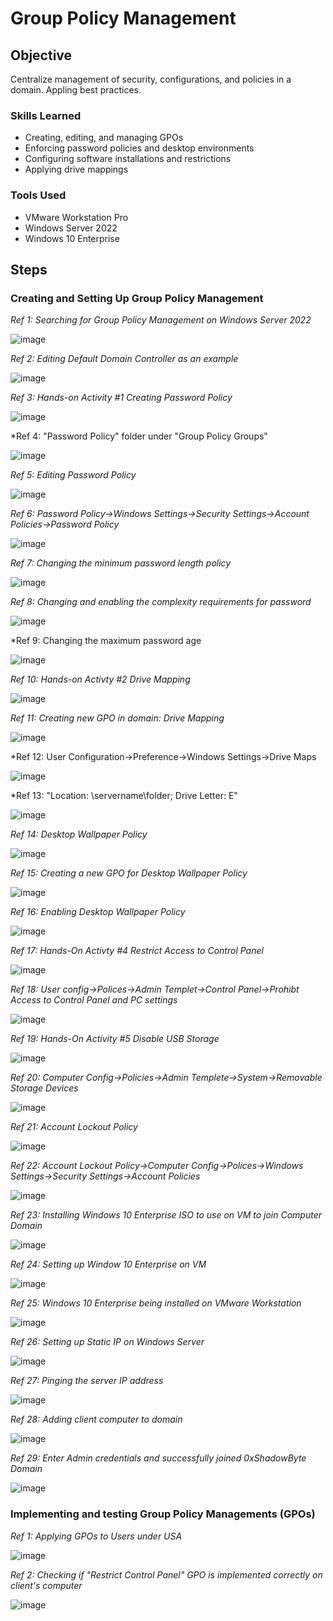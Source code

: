 # Group Policy Management 

## Objective
  
Centralize management of security, configurations, and policies in a domain. Appling best practices.

### Skills Learned

- Creating, editing, and managing GPOs
- Enforcing password policies and desktop environments
- Configuring software installations and restrictions
- Applying drive mappings

### Tools Used

- VMware Workstation Pro
- Windows Server 2022
- Windows 10 Enterprise

## Steps

### Creating and Setting Up Group Policy Management

*Ref 1: Searching for Group Policy Management on Windows Server 2022*

![image](https://github.com/user-attachments/assets/f8f6bf50-40e6-4a42-9dfd-aa8f349af16d)

*Ref 2: Editing Default Domain Controller as an example*

![image](https://github.com/user-attachments/assets/1ddd7b9b-9044-405c-867f-95cfdb2206e5)

*Ref 3: Hands-on Activity #1 Creating Password Policy*

![image](https://github.com/user-attachments/assets/2e7ff352-4f12-4188-b205-88c6c0e0f4d0)

*Ref 4: "Password Policy" folder under "Group Policy Groups"

![image](https://github.com/user-attachments/assets/4b8112a1-dd7f-48cd-b84a-d62b189d0c0b)

*Ref 5: Editing Password Policy*

![image](https://github.com/user-attachments/assets/f8f292e6-1478-4ba3-b0ca-884a852763f5)

*Ref 6: Password Policy->Windows Settings->Security Settings->Account Policies->Password Policy*

![image](https://github.com/user-attachments/assets/ed95ef05-5949-4f8b-88a9-a837d7b5e604)

*Ref 7: Changing the minimum password length policy*

![image](https://github.com/user-attachments/assets/9e1e735c-035d-4fbd-9da2-90e8a2eb002c)

*Ref 8: Changing and enabling the complexity requirements for password*

![image](https://github.com/user-attachments/assets/e036f6cf-2d1d-4d8b-9f4c-ab9b0b385947)

*Ref 9: Changing the maximum password age

![image](https://github.com/user-attachments/assets/ad3948de-481b-4bec-bc98-399a6da6e780)

*Ref 10: Hands-on Activty #2 Drive Mapping*

![image](https://github.com/user-attachments/assets/f31d0470-e0be-45cb-97fb-b89f78bd3536)

*Ref 11: Creating new GPO in domain: Drive Mapping*

![image](https://github.com/user-attachments/assets/30034eae-a297-4a31-b482-d381d8b71a62)

*Ref 12: User Configuration->Preference->Windows Settings->Drive Maps

![image](https://github.com/user-attachments/assets/d7e32bf1-5bd2-46f7-a56c-87d3206b8737)

*Ref 13: "Location: \\servername\folder; Drive Letter: E"

![image](https://github.com/user-attachments/assets/280c006a-80c6-4998-b95c-0b1d9f42c7e8)

*Ref 14: Desktop Wallpaper Policy*

![image](https://github.com/user-attachments/assets/d5fc1610-4c88-48e8-b714-bd8ae753ae9f)

*Ref 15: Creating a new GPO for Desktop Wallpaper Policy*

![image](https://github.com/user-attachments/assets/feffd91d-945a-45c7-9add-de32245ecbd4)

*Ref 16: Enabling Desktop Wallpaper Policy*

![image](https://github.com/user-attachments/assets/f538758f-4f0f-49bc-8a4f-082973c013a1)

*Ref 17: Hands-On Activty #4 Restrict Access to Control Panel*

![image](https://github.com/user-attachments/assets/9fbad4e7-a120-4c7e-b205-a481b6d10738)

*Ref 18: User config->Polices->Admin Templet->Control Panel->Prohibt Access to Control Panel and PC settings*

![image](https://github.com/user-attachments/assets/8e6e8194-0312-48f4-b464-8c68906aa4ae)

*Ref 19: Hands-On Activity #5 Disable USB Storage*

![image](https://github.com/user-attachments/assets/e821f573-c788-4f48-b7c1-c5c336e23aa3)

*Ref 20: Computer Config->Policies->Admin Templete->System->Removable Storage Devices*

![image](https://github.com/user-attachments/assets/0f5ed2fc-a13a-4d0e-8abe-714a55e78a86)

*Ref 21: Account Lockout Policy*

![image](https://github.com/user-attachments/assets/b710816d-bdce-4dcb-a95e-a526e5756bfb)

*Ref 22: Account Lockout Policy->Computer Config->Polices->Windows Settings->Security Settings->Account Policies*

![image](https://github.com/user-attachments/assets/145672b4-236a-45b3-8ad0-7a5fe8dbc41b)

*Ref 23: Installing Windows 10 Enterprise ISO to use on VM to join Computer Domain*

![image](https://github.com/user-attachments/assets/b15b9c53-db35-4619-89ff-59ce84d66c23)

*Ref 24: Setting up Window 10 Enterprise on VM*

![image](https://github.com/user-attachments/assets/7f79a78f-0f0a-45f5-aae7-8d4f556b8c3b)

*Ref 25: Windows 10 Enterprise being installed on VMware Workstation*

![image](https://github.com/user-attachments/assets/bb1c0128-a31b-467e-829e-8f0dcc847982)

*Ref 26: Setting up Static IP on Windows Server*

![image](https://github.com/user-attachments/assets/cde1b386-fb65-442e-baed-2e3922a6e542)

*Ref 27: Pinging the server IP address*

![image](https://github.com/user-attachments/assets/28e88ba9-41c0-43c3-8c5e-8bf2afb06843)

*Ref 28: Adding client computer to domain*

![image](https://github.com/user-attachments/assets/f402de2d-2173-4ae7-8e1a-396e8f6e7b1e)

*Ref 29: Enter Admin credentials and successfully joined 0xShadowByte Domain*

![image](https://github.com/user-attachments/assets/0cdea44a-2e5b-4c71-bae3-cddd63e2057d)

### Implementing and testing Group Policy Managements (GPOs)

*Ref 1: Applying GPOs to Users under USA*

![image](https://github.com/user-attachments/assets/bb812ad8-e57e-4dd2-a4dd-770389567a1d)

*Ref 2: Checking if "Restrict Control Panel" GPO is implemented correctly on client's computer*

![image](https://github.com/user-attachments/assets/58490104-6f9f-444d-b435-40465b18e86f)

